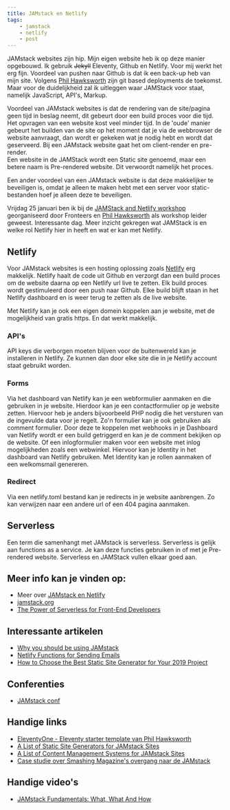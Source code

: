 ```yaml
---
title: JAMstack en Netlify
tags: 
    - jamstack
    - netlify
    - post
---
```


JAMstack websites zijn hip. Mijn eigen website heb ik op deze manier opgebouwd. Ik gebruik ~~Jekyll~~ Eleventy, Github en Netlify. Voor mij werkt het erg fijn. Voordeel van pushen naar Github is dat ik een back-up heb van mijn site.
Volgens [Phil Hawksworth](https://twitter.com/philhawksworth) zijn git based deployments de toekomst.<br>
Maar voor de duidelijkheid zal ik uitleggen waar JAMStack voor staat, namelijk JavaScript, API's, Markup.

Voordeel van JAMstack websites is dat de rendering van de site/pagina geen tijd in beslag neemt, dit gebeurt door een build proces voor die tijd. Het opvragen van een website kost veel minder tijd. In de 'oude' manier gebeurt het builden van de site op het moment dat je via de webbrowser de website aanvraagt, dan wordt er gekeken wat je nodig hebt en wordt dat geserveerd.
Bij een JAMstack website gaat het om client-render en pre-render.<br>
Een website in de JAMStack wordt een Static site genoemd, maar een betere naam is Pre-rendered website. Dit verwoordt namelijk het proces.

Een ander voordeel van een JAMstack website is dat deze makkelijker te beveiligen is, omdat je alleen te maken hebt met een server voor static-bestanden hoef je alleen deze te beveiligen.

Vrijdag 25 januari ben ik bij de [JAMStack and Netlify workshop](https://fronteers.nl/workshops/workshop-netlify-static-site-generators) georganiseerd door Fronteers en [Phil Hawksworth](https://twitter.com/philhawksworth) als workshop leider geweest. Interessante dag. Meer inzicht gekregen wat JAMStack is en welke rol Netlify hier in heeft en wat er kan met Netlify.


## Netlify
Voor JAMstack websites is een hosting oplossing zoals [Netlify](https://www.netlify.com/) erg makkelijk. Netlify haalt de code uit Github en verzorgt dan een build proces om de website daarna op een Netlify url live te zetten. 
Elk build proces wordt gestimuleerd door een push naar Github. Elke build blijft staan in het Netlify dashboard en is weer terug te zetten als de live website.

Met Netlify kan je ook een eigen domein koppelen aan je website, met de mogelijkheid van gratis https. En dat werkt makkelijk.


### API's
API keys die verborgen moeten blijven voor de buitenwereld kan je installeren in Netlify. Ze kunnen dan door elke site die in je Netlify account staat gebruikt worden.


### Forms
Via het dashboard van Netlify kan je een webformulier aanmaken en die gebruiken in je website. Hierdoor kan je een contactformulier op je website zetten. Hiervoor heb je anders bijvoorbeeld PHP nodig die het versturen van de ingevulde data voor je regelt.
Zo'n formulier kan je ook gebruiken als comment formulier. Door deze te koppelen met webhooks in je Dashboard van Netlify wordt er een build getriggerd en kan je de comment bekijken op de website.
Of een inlogformulier maken voor een website met inlog mogelijkheden zoals een webwinkel. Hiervoor kan je Identity in het dashboard van Netlify gebruiken. Met Identity kan je rollen aanmaken of een welkomsmail genereren.


### Redirect
Via een netlify.toml bestand kan je redirects in je website aanbrengen. Zo kan verwijzen naar een andere url of een 404 pagina aanmaken.


## Serverless
Een term die samenhangt met JAMstack is serverless. Serverless is gelijk aan functions as a service. Je kan deze functies gebruiken in of met je Pre-rendered website. Serverless en JAMStack vullen elkaar goed aan.


## Meer info kan je vinden op:
- Meer over [JAMstack en Netlify](https://www.netlify.com/blog/)
- [jamstack.org](https://jamstack.org/)
- [The Power of Serverless for Front-End Developers](https://thepowerofserverless.info/)


## Interessante artikelen
- [Why you should be using JAMstack](https://blog.logrocket.com/why-you-should-be-using-jamstack/)
- [Netlify Functions for Sending Emails](https://css-tricks.com/netlify-functions-for-sending-emails/)
- [How to Choose the Best Static Site Generator for Your 2019 Project](https://snipcart.com/blog/choose-best-static-site-generator)


## Conferenties
- [JAMstack conf](https://jamstackconf.com/)


## Handige links
- [EleventyOne - Eleventy starter template van Phil Hawksworth](https://eleventyone.netlify.com/)
- [A List of Static Site Generators for JAMstack Sites](https://www.staticgen.com/)
- [A List of Content Management Systems for JAMstack Sites](https://headlesscms.org/)
- [Case studie over Smashing Magazine's overgang naar de JAMstack](https://www.netlify.com/case-studies/smashing/)


## Handige video's
- [JAMstack Fundamentals: What, What And How](https://www.smashingmagazine.com/2019/06/jamstack-fundamentals-what-what-how/)